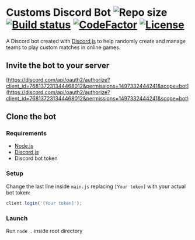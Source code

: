 # Customs Discord Bot ![Repo size](https://img.shields.io/github/repo-size/ThePanToster/customs-discord-bot) [![Build status](https://img.shields.io/appveyor/build/ThePanToster/customs-discord-bot)](https://ci.appveyor.com/project/ThePanToster/customs-discord-bot/branch/main) [![CodeFactor](https://img.shields.io/codefactor/grade/github/ThePanToster/customs-discord-bot/main)](https://www.codefactor.io/repository/github/ThePanToster/customs-discord-bot) [![License](https://img.shields.io/github/license/ThePanToster/customs-discord-bot)](https://github.com/ThePanToster/customs-discord-bot/blob/main/LICENSE)
A Discord bot created with [Discord.js](https://github.com/discordjs/discord.js) to help randomly create and manage teams to play custom matches in online games.

## Invite the bot to your server

[https://discord.com/api/oauth2/authorize?client_id=768137231344468012&permissions=1497332444241&scope=bot](https://discord.com/api/oauth2/authorize?client_id=768137231344468012&permissions=1497332444241&scope=bot)

## Clone the bot

### Requirements
- [Node.js](https://github.com/nodejs/node)
- [Discord.js](https://github.com/discordjs/discord.js)
- Discord bot token

### Setup
Change the last line inside `main.js` replacing `[Your token]` with your actual bot token:
```js
client.login('[Your token]');
```

### Launch
Run `node .` inside root directory